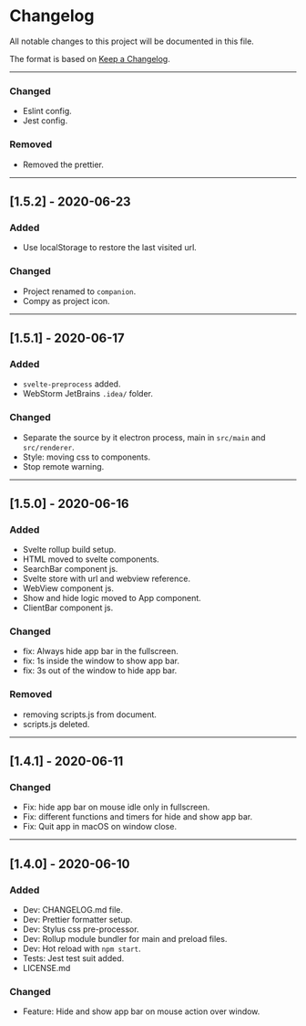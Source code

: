 # Changelog

All notable changes to this project will be documented in this file.

The format is based on [Keep a Changelog](https://keepachangelog.com/en/1.0.0/).

---

### Changed

- Eslint config.
- Jest config.

### Removed

- Removed the prettier.


---

## [1.5.2] - 2020-06-23

### Added

- Use localStorage to restore the last visited url.

### Changed

- Project renamed to `companion`.
- Compy as project icon.

---

## [1.5.1] - 2020-06-17

### Added

- `svelte-preprocess` added.
- WebStorm JetBrains `.idea/` folder.

### Changed

- Separate the source by it electron process, main in `src/main` and `src/renderer`.
- Style: moving css to components.
- Stop remote warning.

---

## [1.5.0] - 2020-06-16

### Added

- Svelte rollup build setup.
- HTML moved to svelte components.
- SearchBar component js.
- Svelte store with url and webview reference.
- WebView component js.
- Show and hide logic moved to App component.
- ClientBar component js.

### Changed

- fix: Always hide app bar in the fullscreen.
- fix: 1s inside the window to show app bar.
- fix: 3s out of the window to hide app bar.

### Removed

- removing scripts.js from document.
- scripts.js deleted.

---

## [1.4.1] - 2020-06-11

### Changed

- Fix: hide app bar on mouse idle only in fullscreen.
- Fix: different functions and timers for hide and show app bar.
- Fix: Quit app in macOS on window close.

---

## [1.4.0] - 2020-06-10

### Added

- Dev: CHANGELOG.md file.
- Dev: Prettier formatter setup.
- Dev: Stylus css pre-processor.
- Dev: Rollup module bundler for main and preload files.
- Dev: Hot reload with `npm start`.
- Tests: Jest test suit added.
- LICENSE.md

### Changed

- Feature: Hide and show app bar on mouse action over window.

